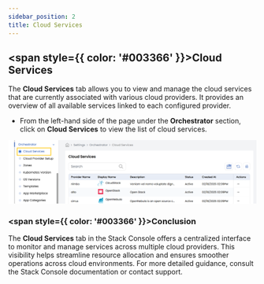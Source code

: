 ```yaml
---
sidebar_position: 2
title: Cloud Services
---
```


## <span style={{ color: '#003366' }}>Cloud Services</span>

The **Cloud Services** tab allows you to view and manage the cloud services that are currently associated with various cloud providers. It provides an overview of all available services linked to each configured provider.

- From the left-hand side of the page under the **Orchestrator** section, click on **Cloud Services** to view the list of cloud services.

![Cloud Services](images/cp.png)

### <span style={{ color: '#003366' }}>Conclusion</span>

The **Cloud Services** tab in the Stack Console offers a centralized interface to monitor and manage services across multiple cloud providers. This visibility helps streamline resource allocation and ensures smoother operations across cloud environments. For more detailed guidance, consult the Stack Console documentation or contact support.
